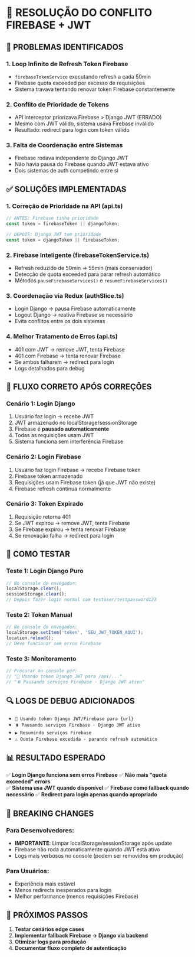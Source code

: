 # 🔧 RESOLUÇÃO DO CONFLITO FIREBASE + JWT

## 🚨 PROBLEMAS IDENTIFICADOS

### 1. Loop Infinito de Refresh Token Firebase
- `firebaseTokenService` executando refresh a cada 50min
- Firebase quota exceeded por excesso de requisições
- Sistema travava tentando renovar token Firebase constantemente

### 2. Conflito de Prioridade de Tokens
- API interceptor priorizava Firebase > Django JWT (ERRADO)
- Mesmo com JWT válido, sistema usava Firebase inválido
- Resultado: redirect para login com token válido

### 3. Falta de Coordenação entre Sistemas
- Firebase rodava independente do Django JWT
- Não havia pausa do Firebase quando JWT estava ativo
- Dois sistemas de auth competindo entre si

## ✅ SOLUÇÕES IMPLEMENTADAS

### 1. Correção de Prioridade na API (api.ts)
```typescript
// ANTES: Firebase tinha prioridade
const token = firebaseToken || djangoToken;

// DEPOIS: Django JWT tem prioridade
const token = djangoToken || firebaseToken;
```

### 2. Firebase Inteligente (firebaseTokenService.ts)
- Refresh reduzido de 50min → 55min (mais conservador)
- Detecção de quota exceeded para parar refresh automático
- Métodos `pauseFirebaseServices()` e `resumeFirebaseServices()`

### 3. Coordenação via Redux (authSlice.ts)
- Login Django → pausa Firebase automaticamente
- Logout Django → reativa Firebase se necessário
- Evita conflitos entre os dois sistemas

### 4. Melhor Tratamento de Erros (api.ts)
- 401 com JWT → remove JWT, tenta Firebase
- 401 com Firebase → tenta renovar Firebase
- Se ambos falharem → redirect para login
- Logs detalhados para debug

## 🎯 FLUXO CORRETO APÓS CORREÇÕES

### Cenário 1: Login Django
1. Usuário faz login → recebe JWT
2. JWT armazenado no localStorage/sessionStorage
3. Firebase é **pausado automaticamente**
4. Todas as requisições usam JWT
5. Sistema funciona sem interferência Firebase

### Cenário 2: Login Firebase
1. Usuário faz login Firebase → recebe Firebase token
2. Firebase token armazenado
3. Requisições usam Firebase token (já que JWT não existe)
4. Firebase refresh continua normalmente

### Cenário 3: Token Expirado
1. Requisição retorna 401
2. Se JWT expirou → remove JWT, tenta Firebase
3. Se Firebase expirou → tenta renovar Firebase
4. Se renovação falha → redirect para login

## 🧪 COMO TESTAR

### Teste 1: Login Django Puro
```javascript
// No console do navegador:
localStorage.clear();
sessionStorage.clear();
// Depois fazer login normal com testuser/testpassword123
```

### Teste 2: Token Manual
```javascript
// No console do navegador:
localStorage.setItem('token', 'SEU_JWT_TOKEN_AQUI');
location.reload();
// Deve funcionar sem erros Firebase
```

### Teste 3: Monitoramento
```javascript
// Procurar no console por:
// "🔐 Usando token Django JWT para /api/..."
// "⏸️ Pausando serviços Firebase - Django JWT ativo"
```

## 🔍 LOGS DE DEBUG ADICIONADOS

- `🔐 Usando token Django JWT/Firebase para {url}`
- `⏸️ Pausando serviços Firebase - Django JWT ativo`
- `▶️ Resumindo serviços Firebase`
- `⚠️ Quota Firebase excedida - parando refresh automático`

## 📊 RESULTADO ESPERADO

✅ **Login Django funciona sem erros Firebase**
✅ **Não mais "quota exceeded" errors**  
✅ **Sistema usa JWT quando disponível**
✅ **Firebase como fallback quando necessário**
✅ **Redirect para login apenas quando apropriado**

## 🚨 BREAKING CHANGES

### Para Desenvolvedores:
- **IMPORTANTE**: Limpar localStorage/sessionStorage após update
- Firebase não roda automaticamente quando JWT está ativo
- Logs mais verbosos no console (podem ser removidos em produção)

### Para Usuários:
- Experiência mais estável
- Menos redirects inesperados para login
- Melhor performance (menos requisições Firebase)

## 🎯 PRÓXIMOS PASSOS

1. **Testar cenários edge cases**
2. **Implementar fallback Firebase → Django via backend**
3. **Otimizar logs para produção**
4. **Documentar fluxo completo de autenticação**
